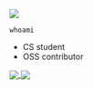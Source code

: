 [![](https://komarev.com/ghpvc/?username=akihironitta&color=green&label=visitors)](https://github.com/antonkomarev/github-profile-views-counter)  

`whoami`
- CS student
- OSS contributor

<a href="https://github.com/anuraghazra/github-readme-stats">
  <img align="center" src="https://github-readme-stats.vercel.app/api?username=akihironitta&count_private=true&show_icons=true&include_all_commits=true&theme=solarized-light" />
</a>
<a href="https://github.com/anuraghazra/github-readme-stats">
  <img align="center" src="https://github-readme-stats.vercel.app/api/top-langs/?username=akihironitta&layout=compact&hide=jupyter%20notebook&theme=solarized-light" />
</a>
